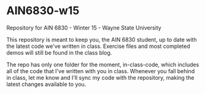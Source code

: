 # AIN6830-w15
Repository for AIN 6830 - Winter 15 - Wayne State University

This repository is meant to keep you, the AIN 6830 student, up to date with the latest code we've written in class. Exercise files and most completed demos will still be found in the class blog.

The repo has only one folder for the moment, in-class-code, which includes all of the code that I've written with you in class. Whenever you fall behind in class, let me know and I'll sync my code with the repository, making the latest changes available to you.
